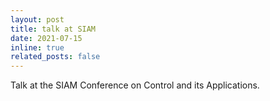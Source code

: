 ```yaml
---
layout: post
title: talk at SIAM
date: 2021-07-15
inline: true
related_posts: false
---
```


Talk at the SIAM Conference on Control and its Applications.